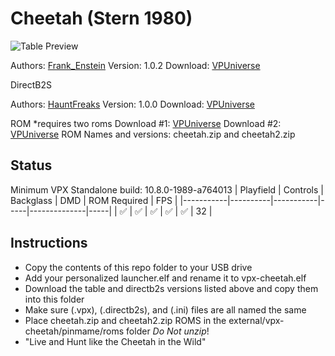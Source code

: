 # Cheetah (Stern 1980)

![Table Preview](https://vpuniverse.com/screenshots/monthly_2024_08/screenshot_1.0.0.PNG.ac789add91ea613fb40dc2c88affbe93.PNG)

Authors: [Frank_Enstein](https://vpuniverse.com/profile/57481-frank_enstein/)
Version: 1.0.2
Download: [VPUniverse](https://vpuniverse.com/files/file/21223-cheetah-stern-1980/)

DirectB2S

Authors: [HauntFreaks](https://vpuniverse.com/profile/5216-hauntfreaks/)
Version: 1.0.0
Download: [VPUniverse](https://vpuniverse.com/files/file/21230-cheetah-stern-1980-b2s/)

ROM
*requires two roms
Download #1: [VPUniverse](https://vpuniverse.com/files/file/1661-cheetahzip/)
Download #2: [VPUniverse](https://vpuniverse.com/files/file/450-cheetah2zip/)
ROM Names and versions: cheetah.zip and cheetah2.zip

## Status 

Minimum VPX Standalone build: 10.8.0-1989-a764013
| Playfield | Controls | Backglass | DMD | ROM Required | FPS | 
|-----------|----------|-----------|-----|--------------|-----|
| :white_check_mark: | :white_check_mark: | :white_check_mark: | :white_check_mark: | :white_check_mark: | 32 |

## Instructions

- Copy the contents of this repo folder to your USB drive
- Add your personalized launcher.elf and rename it to vpx-cheetah.elf
- Download the table and directb2s versions listed above and copy them into this folder
- Make sure (.vpx), (.directb2s), and (.ini) files are all named the same
- Place cheetah.zip and cheetah2.zip ROMS in the external/vpx-cheetah/pinmame/roms folder *Do Not unzip*!
- "Live and Hunt like the Cheetah in the Wild"
